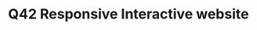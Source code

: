 ---
url: 'https://annevd.github.io/Q42-responsive-interactieve-website/the-sprint-main/public/'
title: 'Q42 Responsive Interactive website'
pubDate: ""
description: "Voor deze opdracht moest ik een pagina bouwen voor de Q42 website. Op deze website wilde Q42 graag met trots al hun collega's tonen aan de buitenwereld."
githubUrl: 'https://github.com/Annevd/Q42-responsive-interactieve-website'
image:
    url: '../images/'
    alt: ''
tags: ["HTML", "CSS", "Javascript", "Interactive"]
---